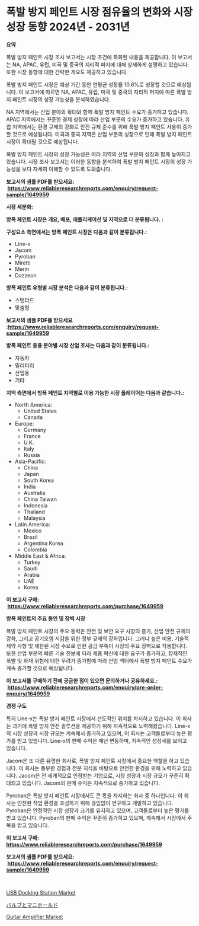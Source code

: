 <p><h1>폭발 방지 페인트 시장 점유율의 변화와 시장 성장 동향 2024년 - 2031년</h1></p><p><strong>요약</strong></p>
<p><p>폭발 방지 페인트 시장 조사 보고서는 시장 조건에 특화된 내용을 제공합니다. 이 보고서는 NA, APAC, 유럽, 미국 및 중국의 지리적 퍼지에 대해 상세하게 설명하고 있습니다. 또한 시장 동향에 대한 간략한 개요도 제공하고 있습니다.</p><p>폭발 방지 페인트 시장은 예상 기간 동안 연평균 성장률 10.6%로 성장할 것으로 예상됩니다. 이 보고서에 따르면 NA, APAC, 유럽, 미국 및 중국의 지리적 퍼지에 따른 폭발 방지 페인트 시장의 성장 가능성을 분석하였습니다.</p><p>NA 지역에서는 산업 분야의 확대와 함께 폭발 방지 페인트 수요가 증가하고 있습니다. APAC 지역에서는 꾸준한 경제 성장에 따라 산업 부문의 수요가 증가하고 있습니다. 유럽 지역에서는 환경 규제의 강화로 안전 규제 준수를 위해 폭발 방지 페인트 사용이 증가할 것으로 예상됩니다. 미국과 중국 지역은 산업 부문의 성장으로 인해 폭발 방지 페인트 시장이 확대될 것으로 예상됩니다.</p><p>폭발 방지 페인트 시장의 성장 가능성은 여러 지역의 산업 부문의 성장과 함께 높아지고 있습니다. 시장 조사 보고서는 이러한 동향을 분석하여 폭발 방지 페인트 시장의 성장 가능성을 보다 자세히 이해할 수 있도록 도와줍니다.</p></p>
<p><strong>보고서의 샘플 PDF를 받으세요: &nbsp;<a href="https://www.reliableresearchreports.com/enquiry/request-sample/1649959">https://www.reliableresearchreports.com/enquiry/request-sample/1649959</a></strong></p>
<p><strong>시장 세분화:</strong></p>
<p><strong> 방폭 페인트 시장은 개요, 배포, 애플리케이션 및 지역으로 더 분류됩니다. :</strong></p>
<p><strong>구성요소 측면에서는 방폭 페인트 시장은 다음과 같이 분류됩니다.:</strong></p>
<p><ul><li>Line-x</li><li>Jacom</li><li>Pyroban</li><li>Miretti</li><li>Merin</li><li>Dazzeon</li></ul></p>
<p><strong> 방폭 페인트 유형별 시장 분석은 다음과 같이 분류됩니다.:</strong></p>
<p><ul><li>스탠더드</li><li>맞춤형</li></ul></p>
<p><strong>보고서의 샘플 PDF를 받으세요 :<a href="https://www.reliableresearchreports.com/enquiry/request-sample/1649959">https://www.reliableresearchreports.com/enquiry/request-sample/1649959</a></strong></p>
<p><strong> 방폭 페인트 응용 분야별 시장 산업 조사는 다음과 같이 분류됩니다.:</strong></p>
<p><ul><li>자동차</li><li>밀리터리</li><li>산업용</li><li>기타</li></ul></p>
<p><strong>지역 측면에서 방폭 페인트 지역별로 이용 가능한 시장 플레이어는 다음과 같습니다.:</strong></p>
<p><ul>
    <li>
        North America:
        <ul>
            <li>United States</li>
            <li>Canada</li>
        </ul>
    </li>
    <li>
        Europe:
        <ul>
            <li>Germany</li>
            <li>France</li>
            <li>U.K.</li>
            <li>Italy</li>
            <li>Russia</li>
        </ul>
    </li>
    <li>
        Asia-Pacific:
        <ul>
            <li>China</li>
            <li>Japan</li>
            <li>South Korea</li>
            <li>India</li>
            <li>Australia</li>
            <li>China Taiwan</li>
            <li>Indonesia</li>
            <li>Thailand</li>
            <li>Malaysia</li>
        </ul>
    </li>
    <li>
        Latin America:
        <ul>
            <li>Mexico</li>
            <li>Brazil</li>
            <li>Argentina Korea</li>
            <li>Colombia</li>
        </ul>
    </li>
    <li>
        Middle East & Africa:
        <ul>
            <li>Turkey</li>
            <li>Saudi</li>
            <li>Arabia</li>
            <li>UAE</li>
            <li>Korea</li>
        </ul>
    </li>
    </ul></p>
<p><strong>이 보고서 구매: &nbsp;<a href="https://www.reliableresearchreports.com/purchase/1649959">https://www.reliableresearchreports.com/purchase/1649959</a></strong></p>
<p><strong>방폭 페인트의 주요 동인 및 장벽 시장</strong></p>
<p><p>폭발 방지 페인트 시장의 주요 동력은 안전 및 보안 요구 사항의 증가, 산업 안전 규제의 강화, 그리고 공기오염 저감을 위한 정부 규제의 강화입니다. 그러나 높은 비용, 기술적 제약 사항 및 제한된 시장 수요로 인한 공급 부족이 시장의 주요 장벽으로 작용합니다. 또한 산업 부문의 빠른 기술 진보에 따라 제품 혁신에 대한 요구가 증가하고, 잠재적인 폭발 및 화재 위험에 대한 우려가 증가함에 따라 산업 섹터에서 폭발 방지 페인트 수요가 계속 증가할 것으로 예상됩니다.</p></p>
<p><strong>이 보고서를 구매하기 전에 궁금한 점이 있으면 문의하거나 공유하세요.: &nbsp;<a href="https://www.reliableresearchreports.com/enquiry/pre-order-enquiry/1649959">https://www.reliableresearchreports.com/enquiry/pre-order-enquiry/1649959</a></strong></p>
<p><strong>경쟁 구도</strong></p>
<p><p>특히 Line-x는 폭발 방지 페인트 시장에서 선도적인 위치를 차지하고 있습니다. 이 회사는 과거에 폭발 방지 안전 솔루션을 제공하기 위해 지속적으로 노력해왔습니다. Line-x의 시장 성장과 시장 규모는 계속해서 증가하고 있으며, 이 회사는 고객들로부터 높은 평가를 받고 있습니다. Line-x의 판매 수익은 매년 변동하며, 지속적인 성장세를 보이고 있습니다.</p><p>Jacom은 또 다른 유명한 회사로, 폭발 방지 페인트 시장에서 중요한 역할을 하고 있습니다. 이 회사는 풍부한 경험과 전문 지식을 바탕으로 안전한 환경을 위해 노력하고 있습니다. Jacom은 전 세계적으로 인정받는 기업으로, 시장 성장과 시장 규모가 꾸준히 확대되고 있습니다. Jacom의 판매 수익은 지속적으로 증가하고 있습니다.</p><p>Pyroban은 폭발 방지 페인트 시장에서도 큰 몫을 차지하는 회사 중 하나입니다. 이 회사는 안전한 작업 환경을 조성하기 위해 끊임없이 연구하고 개발하고 있습니다. Pyroban은 안정적인 시장 성장과 크기를 유지하고 있으며, 고객들로부터 높은 평가를 받고 있습니다. Pyroban의 판매 수익은 꾸준히 증가하고 있으며, 계속해서 시장에서 주목을 받고 있습니다.</p></p>
<p><strong>이 보고서 구매: &nbsp; <a href="https://www.reliableresearchreports.com/purchase/1649959">https://www.reliableresearchreports.com/purchase/1649959</a></strong></p>
<p><strong>보고서의 샘플 PDF를 받으세요: &nbsp;<a href="https://www.reliableresearchreports.com/enquiry/request-sample/1649959">https://www.reliableresearchreports.com/enquiry/request-sample/1649959</a></strong><strong></strong></p>
<p>&nbsp;</p>
<p><p><a href="https://github.com/okotobwrhuteie/Market-Research-Report-List-1/blob/main/usb-docking-station-market.md">USB Docking Station Market</a></p><p><a href="https://github.com/Sophiaard2003/Market-Research-Report-List-1/blob/main/641512110738.md">バルブとマニホールド</a></p><p><a href="https://github.com/ashepherd82/Market-Research-Report-List-3/blob/main/guitar-amplifier-market.md">Guitar Amplifier Market</a></p></p>